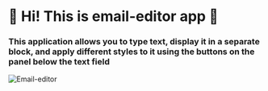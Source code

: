 # :dizzy: Hi! This is email-editor app :dizzy:

### This application allows you to type text, display it in a separate block, and apply different styles to it using the buttons on the panel below the text field

![Email-editor](https://github.com/Kuldik/Email-editor/assets/112172212/7d8c79b4-eb92-461f-a65e-d3a8ef196dbf)
